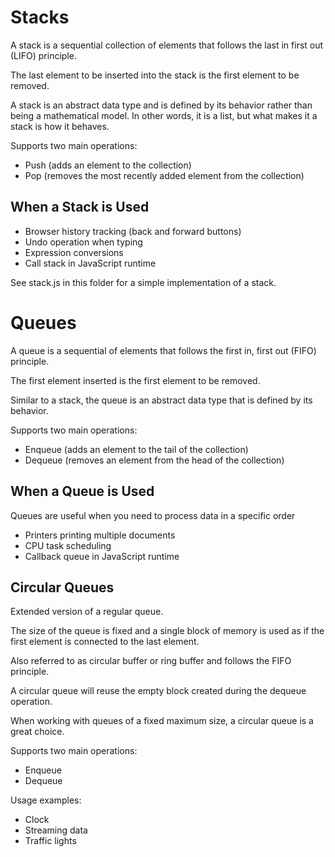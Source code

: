 # Stacks

A stack is a sequential collection of elements that follows the last in first out (LIFO) principle.

The last element to be inserted into the stack is the first element to be removed.

A stack is an abstract data type and is defined by its behavior rather than being a mathematical model. In other words, it is a list, but what makes it a stack is how it behaves.

Supports two main operations:
- Push (adds an element to the collection)
- Pop (removes the most recently added element from the collection)

## When a Stack is Used

- Browser history tracking (back and forward buttons)
- Undo operation when typing
- Expression conversions
- Call stack in JavaScript runtime

See stack.js in this folder for a simple implementation of a stack.

# Queues

A queue is a sequential of elements that follows the first in, first out (FIFO) principle.

The first element inserted is the first element to be removed.

Similar to a stack, the queue is an abstract data type that is defined by its behavior.

Supports two main operations:

- Enqueue (adds an element to the tail of the collection)
- Dequeue (removes an element from the head of the collection)

## When a Queue is Used

Queues are useful when you need to process data in a specific order

- Printers printing multiple documents
- CPU task scheduling
- Callback queue in JavaScript runtime

## Circular Queues

Extended version of a regular queue. 

The size of the queue is fixed and a single block of memory is used as if the first element is connected to the last element.

Also referred to as circular buffer or ring buffer and follows the FIFO principle.

A circular queue will reuse the empty block created during the dequeue operation. 

When working with queues of a fixed maximum size, a circular queue is a great choice.

Supports two main operations: 

- Enqueue
- Dequeue

Usage examples:

- Clock
- Streaming data
- Traffic lights